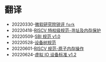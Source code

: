 ﻿# 翻译

- 20220330-[微软研究院锐评 `fork`](/tranlation/20220330-get-fork-out-of-my-os.md)
- 20220418-[RISCV 特权级规范-寻址及内存保护](/tranlation/20220418-riscv-priv-addressing-and-memory-protection/doc.md)
- 20220509-[SBI 规范 v1.0](/tranlation/20220509-riscv-sbi-v1/toc.md)
- 20220528-[设备树规范](/tranlation/20220528-devicetree/toc.md)
- 20220601-[RISCV 规范-原子内存操作](/tranlation/20220601-amo.md)
- 20220624-[虚拟 IO 设备标准 v1.2](/tranlation/20220624-virtio/toc.md)
